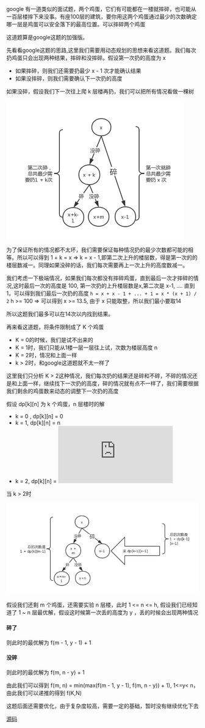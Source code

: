 google 有一道类似的面试题，两个鸡蛋，它们有可能都在一楼就摔碎，也可能从一百层楼摔下来没事。有座100层的建筑，要你用这两个鸡蛋通过最少的次数确定哪一层是鸡蛋可以安全落下的最高位置。可以摔碎两个鸡蛋

这道题算是google这题的加强版。

先看看google这题的思路,这里我们需要用动态规划的思想来看这道题。我们每次扔鸡蛋只会出现两种结果，摔碎和没摔碎。假设第一次扔的高度为 x 

- 如果摔碎，则我们还需要扔最少 x - 1 次才能确认结果
- 如果没摔碎，则我们需要确认下一次扔的高度

如果没碎，假设我们下一次往上爬 k 层楼再扔，我们可以把所有情况看做一棵树

![01](./01.png)

为了保证所有的情况都不太坏，我们需要保证每种情况扔的最少次数都可能的相等。所以可以得到 1 + k = x => k = x - 1,即第二次上升的楼层数，得是第一次的的楼层数减一。同理如果没碎的话，我们每次需要再上一次上升的高度数减一。

我们考虑一下极端情况，如果我们每次都没有摔碎鸡蛋，直到最后一次才摔碎的情况,这时最后一次的高度是 100,
第一次扔的上升楼层数是x,第二次是 x-1, .... 直到1，可以得到我们最后一次扔的高度
`h = x + x - 1 + ... + 1 = x * (x + 1) / 2`
h >= 100 => 可以得到 x >= 13.5, 由于 x 只能取整，所以我们最小要取14

所以这题我们最多可以在14次以内找到结果。

再来看这道题，将条件限制成了 K 个鸡蛋

- K = 0的时候，我们是试不出来的
- K = 1时，我们只能从1楼一层一层往上试，次数为楼层高度 n
- K = 2时，情况和上面一样
- k > 2时，和google这道题就不太一样了

这里我们只分析 K > 2这种情况，我们每次扔的结果还是碎和不碎，不碎的情况还是和上面一样，继续找下一次扔的高度，碎的情况就有点不一样了，我们需要根据我们剩余的鸡蛋数来动态的调整下一次扔的高度

假设 dp[k][n] 为 k 个鸡蛋，n 层楼时的解

- k = 0 , dp[k][n] = 0
- k = 1, dp[k][n] = n
- k = 2, dp[k][n] = ![01](http://latex.codecogs.com/gif.latex?%5Cfrac%7B-1&plus;%5Csqrt%7B1&plus;8n%7D%7D%7B2%7D)

当 k > 2时

![02](./02.png)

假设我们还剩 m 个鸡蛋，还需要实验 n 层楼，此时 1 <= n <= h, 假设我们已经知道了 1 ~ n 层最优解，假设这时候第一次丢的高度为 y ，丢的时候会出现两种情况

#### 碎了

则此时的最优解为 f(m - 1, y - 1) + 1

#### 没碎

则此时的最优解为 f(m, n - y) + 1

由此我们可以得到 f(m, n) = min(max(f(m - 1, y - 1), f(m, n - y)) + 1), 1<=y< n，由此我们可以递推的得到 f(K,N)

这题后面还需要优化，由于复杂度较高，需要一定的基础，暂时没有继续优化下去

[源码](./index.js)